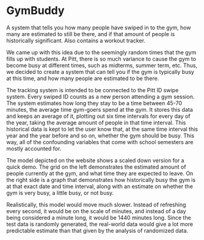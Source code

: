 # GymBuddy
A system that tells you how many people have swiped in to the gym, how many are estimated to still be there, and if that amount of people is historically significant. Also contains a workout tracker. 

We came up with this idea due to the seemingly random times that the gym fills up with students. At Pitt, there is so much variance to cause the gym to become busy at different times, such as midterms, summer term, etc. Thus, we decided to create a system that can tell you if the gym is typically busy at this time, and how many people are estimated to be there.

The tracking system is intended to be connected to the Pitt ID swipe system. Every swiped ID counts as a new person attending a gym session. The system estimates how long they stay to be a time between 45-70 minutes, the average time gym-goers spend at the gym. It stores this data and keeps an average of it, plotting out six time intervals for every day of the year, taking the average amount of people in that time interval. This historical data is kept to let the user know that, at the same time interval this year and the year before and so on, whether the gym should be busy. This way, all of the confounding variables that come with school semesters are mostly accounted for.

The model depicted on the website shows a scaled down version for a quick demo. The grid on the left demonstrates the estimated amount of people currently at the gym, and what time they are expected to leave. On the right side is a graph that demonstrates how historically busy the gym is at that exact date and time interval, along with an estimate on whether the gym is very busy, a little busy, or not busy. 

Realistically, this model would move much slower. Instead of refreshing every second, it would be on the scale of minutes, and instead of a day being considered a minute long, it would be 1440 minutes long. Since the test data is randomly generated, the real-world data would give a lot more predictable estimate than that given by the analysis of randomized data. 
